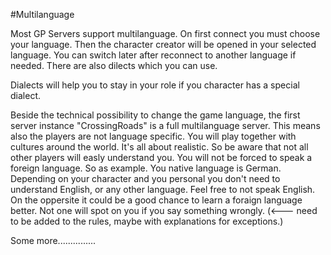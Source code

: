 #Multilanguage

Most GP Servers support multilanguage. On first connect you must choose your language. Then the character creator will be opened in your selected language.
You can switch later after reconnect to another language if needed. There are also dilects which you can use.

Dialects will help you to stay in your role if you character has a special dialect.

Beside the technical possibility to change the game language, the first server instance "CrossingRoads" is a full multilanguage server. This means also the players are not language specific. You will play together with cultures around the world. It's all about realistic. So be aware that not all other players will easly understand you. You will not be forced to speak a foreign language. So as example. You native language is German. Depending on your character and you personal you don't need to understand English, or any other language. Feel free to not speak English. On the oppersite it could be a good chance to learn a foraign language better. Not one will spot on you if you say something wrongly. (<--- need to be added to the rules, maybe with explanations for exceptions.)

Some more...............